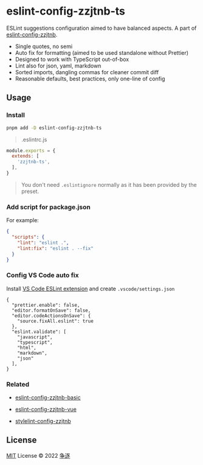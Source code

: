 # eslint-config-zzjtnb-ts

ESLint suggestions configuration aimed to have balanced aspects. A part of [eslint-config-zzjtnb](https://www.npmjs.com/package/eslint-config-zzjtnb).

- Single quotes, no semi
- Auto fix for formatting (aimed to be used standalone without Prettier)
- Designed to work with TypeScript out-of-box
- Lint also for json, yaml, markdown
- Sorted imports, dangling commas for cleaner commit diff
- Reasonable defaults, best practices, only one-line of config

## Usage

### Install

```bash
pnpm add -D eslint-config-zzjtnb-ts
```

>.eslintrc.js

```js
module.exports = {
  extends: [
    'zzjtnb-ts',
  ],
}
```

> You don't need `.eslintignore` normally as it has been provided by the preset.

### Add script for package.json

For example:

```json
{
  "scripts": {
    "lint": "eslint .",
    "lint:fix": "eslint . --fix"
  }
}
```

### Config VS Code auto fix

Install [VS Code ESLint extension](https://marketplace.visualstudio.com/items?itemName=dbaeumer.vscode-eslint) and create `.vscode/settings.json`

```jsonc
{
  "prettier.enable": false,
  "editor.formatOnSave": false,
  "editor.codeActionsOnSave": {
    "source.fixAll.eslint": true
  },
  "eslint.validate": [
    "javascript",
    "typescript",
    "html",
    "markdown",
    "json"
  ],
}
```

### Related

- [eslint-config-zzjtnb-basic](https://www.npmjs.com/package/eslint-config-zzjtnb-basic)
- [eslint-config-zzjtnb-vue](https://www.npmjs.com/package/eslint-config-zzjtnb-vue)

- [stylelint-config-zzjtnb](https://www.npmjs.com/package/stylelint-config-zzjtnb)

## License

[MIT](./LICENSE) License &copy; 2022 [争逐](https://zzjtnb.com)
